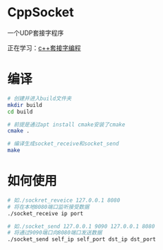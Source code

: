 # CppSocket
一个UDP套接字程序

正在学习：[c++套接字编程](https://blog.csdn.net/qq_40243750/article/details/135721098)


# 编译
```bash
# 创建并进入build文件夹
mkdir build
cd build

# 前提是通过apt install cmake安装了cmake
cmake .

# 编译生成socket_receive和socket_send
make

```

# 如何使用
```bash
# 如./sockret_reveice 127.0.0.1 8080
# 将在本地8080端口监听接受数据
./socket_receive ip port

# 如./socket_send 127.0.0.1 9090 127.0.0.1 8080
# 将通过9090端口向8080端口发送数据
./socket_send self_ip self_port dst_ip dst_port

```